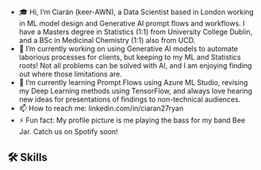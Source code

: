 - 🎓 Hi, I’m Ciarán (keer-AWN), a Data Scientist based in London working in ML model design and Generative AI prompt flows and workflows. I have a Masters degree in Statistics (1:1) from University College Dublin, and a BSc in Medicinal Chemistry (1:1) also from UCD. 
- 🚀 I’m currently working on using Generative AI models to automate laborious processes for clients, but keeping to my ML and Statistics roots! Not all problems can be solved with AI, and I am enjoying finding out where those limitations are.
- 🌱 I’m currently learning Prompt Flows using Azure ML Studio, revising my Deep Learning methods using TensorFlow, and always love hearing new ideas for presentations of findings to non-technical audiences.
- 📫 How to reach me: linkedin.com/in/ciaran27ryan
- ⚡ Fun fact: My profile picture is me playing the bass for my band Bee Jar. Catch us on Spotify soon!

## 🛠️ Skills

<!---
ciaryan/ciaryan is a ✨ special ✨ repository because its `README.md` (this file) appears on your GitHub profile.
You can click the Preview link to take a look at your changes.
--->
